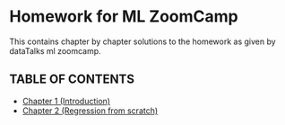 # Homework for ML ZoomCamp

This contains chapter by chapter solutions to the
homework as given by dataTalks ml zoomcamp.

## TABLE OF CONTENTS

- [Chapter 1 (Introduction)](chapter_1)
- [Chapter 2 (Regression from scratch)](chapter_2)

